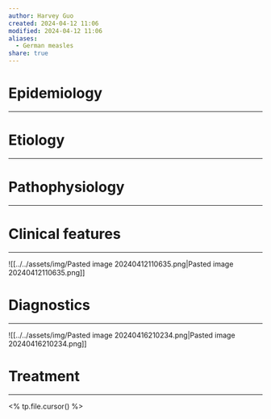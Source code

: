 ```yaml
---
author: Harvey Guo
created: 2024-04-12 11:06
modified: 2024-04-12 11:06
aliases:
  - German measles
share: true
---
```

# Epidemiology
---


# Etiology
---


# Pathophysiology
---


# Clinical features
---
![[../../assets/img/Pasted image 20240412110635.png|Pasted image 20240412110635.png]]

# Diagnostics
---
![[../../assets/img/Pasted image 20240416210234.png|Pasted image 20240416210234.png]]

# Treatment
---
<% tp.file.cursor() %>
